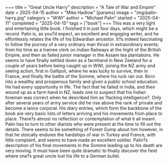 +++
title = "Great Uncle Harry"
description = "A Tale of War and Empire"
date = 2025-04-15
author = "Mike Hadlow"
[params]
    image = "img/palin-harry.jpg"
    category = "WWI"
    author = "Michael Palin"
    started = "2025-04-11"
    completed = "2025-04-15"
    tags = ["book"]
+++
This was a very light and entertaining little book. I finished it in just four days, which might be a record. Palin is, as you?d expect, an excellent and engaging writer, and he effortlessly relates the life of his Edwardian ancestor. It?s indeed fascinating to follow the journey of a very ordinary man thrust in extraordinary events; from his time as a trainee clerk on Indian Railways at the hight of the British Empire, and then as failed junior manager in the Assam tea plantations. He seems to have finally settled down as a farmhand in New Zeeland for a couple of years before being caught up in WWI, joining the NZ army and seeing action, first in Gallipoli, where he was lucky to survive, then in France, and finally the battle of the Somme, where his luck ran out. Born into a wealthy and prosperous family and given a public school education. He had every opportunity in life. The fact that he failed in India, and then wound up as a farm hand in NZ, leads one to suspect that his Indian foreman was correct when he described him as ?lacking intelligence?. Only after several years of army service did he rise above the rank of private and become a lance corporal. His diary entries, which form the backbone of the book are very basic lists of letters arriving and his movements from place to place. There?s almost no reflection or contemplation of what it all meant. Palin has to turn to other diarists who were present at the time to fill out the details. There seems to be something of Forest Gump about him however, in that he stoically endures the hardships of war in Turkey and France, with little complaint, and seems to have made an excellent soldier. Palin?s description of his final movements in the Somme leading up to his death are very moving. It must have been quite dramatic to finally discover the field where one?s great uncle lost his life to a German bullet.
